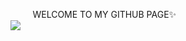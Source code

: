 &nbsp;&nbsp;&nbsp;&nbsp;&nbsp;&nbsp;&nbsp;&nbsp;&nbsp;WELCOME TO MY GITHUB PAGE✨<br/>
![](https://github-readme-stats.vercel.app/api?username=Kanishkumar-K&theme=omni&hide_border=false&include_all_commits=false&count_private=false)<br/>



